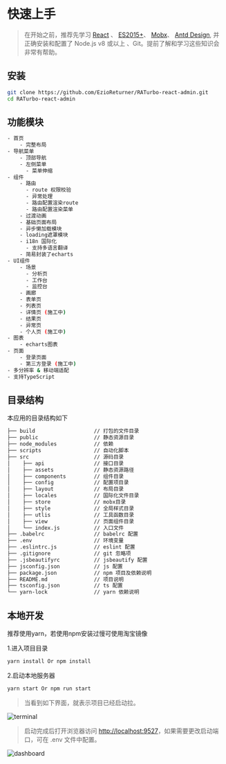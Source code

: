 # 快速上手

> 在开始之前，推荐先学习 [React](https://reactjs.org/) 、 [ES2015+](http://es6.ruanyifeng.com/)、 [Mobx](https://mobx.js.org/)、  [Antd Design](https://ant.design/docs/react/introduce-cn), 并正确安装和配置了 Node.js v8 或以上 、Git。提前了解和学习这些知识会非常有帮助。

## 安装

```bash
git clone https://github.com/EzioReturner/RATurbo-react-admin.git
cd RATurbo-react-admin
```

## 功能模块

```bash
- 首页
    - 完整布局
- 导航菜单
    - 顶部导航
    - 左侧菜单
      - 菜单伸缩
- 组件
    - 路由
      - route 权限校验
      - 异常处理
      - 路由配置渲染route
      - 路由配置渲染菜单
    - 过渡动画
    - 基础页面布局
    - 异步懒加载模块
    - loading遮罩模块
    - i18n 国际化
      - 支持多语言翻译
    - 简易封装了echarts
- UI组件
    - 场景
      - 分析页
      - 工作台
      - 监控台
    - 画廊
    - 表单页 
    - 列表页
    - 详情页 (施工中)
    - 结果页
    - 异常页
    - 个人页 (施工中)
- 图表
    - echarts图表
- 页面
    - 登录页面
    - 第三方登录 (施工中)
- 多分辨率 & 移动端适配 
- 支持TypeScript
```

## 目录结构

本应用的目录结构如下

```bash
├── build                   // 打包的文件目录
├── public                  // 静态资源目录
├── node_modules            // 依赖
├── scripts                 // 自动化脚本
├── src                     // 源码目录
│    ├── api                // 接口目录
│    ├── assets             // 静态资源路径
│    ├── components         // 组件目录
│    ├── config             // 配置项目录
│    ├── layout             // 布局目录
│    ├── locales            // 国际化文件目录
│    ├── store              // mobx目录
│    ├── style              // 全局样式目录
│    ├── utlis              // 工具函数目录
│    ├── view               // 页面组件目录
│    └── index.js           // 入口文件
├── .babelrc                // babelrc 配置
├── .env                    // 环境变量
├── .eslintrc.js            // eslint 配置
├── .gitignore              // git 忽略项
├── .jsbeautifyrc           // jsbeautify 配置
├── jsconfig.json           // js 配置
├── package.json            // npm 项目及依赖说明
├── README.md               // 项目说明
├── tsconfig.json           // ts 配置
└── yarn-lock               // yarn 依赖说明
```

## 本地开发
推荐使用yarn，若使用npm安装过慢可使用淘宝镜像

1.进入项目目录
```bash
yarn install Or npm install
```

2.启动本地服务器
```bash
yarn start Or npm run start
```

> 当看到如下界面，就表示项目已经启动拉。

![terminal](/media/terminal.png)

> 启动完成后打开浏览器访问 [http://localhost:9527](http://localhost:9527)，如果需要更改启动端口，可在 .env 文件中配置。

![dashboard](/media/dashboard.png)